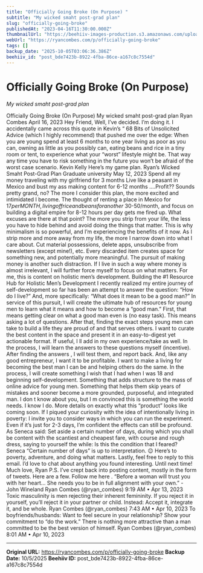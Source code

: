 ```yaml
---
title: "Officially Going Broke (On Purpose) "
subtitle: "My wicked smaht post-grad plan"
slug: "officially-going-broke"
publishedAt: "2023-04-16T11:30:00.000Z"
thumbnailUrl: "https://beehiiv-images-production.s3.amazonaws.com/uploads/asset/file/5eeba9ae-296e-4223-b445-d634c173002a/joshua-van-der-schyff-g1_qduahbDg-unsplash.jpg?t=1681386582"
webUrl: "https://ryancombes.com/p/officially-going-broke"
tags: []
backup_date: "2025-10-05T03:06:36.386Z"
beehiiv_id: "post_bde7423b-8922-4fba-86ce-a167c8c7554d"
---
```


# Officially Going Broke (On Purpose) 

*My wicked smaht post-grad plan*



Officially Going Broke (On Purpose) My wicked smaht post-grad plan Ryan Combes April 16, 2023 Hey Friend, Well, I’ve decided. I’m doing it. I accidentally came across this quote in Kevin’s “ 68 Bits of Unsolicited Advice (which I highly recommend) that pushed me over the edge: When you are young spend at least 6 months to one year living as poor as you can, owning as little as you possibly can, eating beans and rice in a tiny room or tent, to experience what your “worst” lifestyle might be. That way any time you have to risk something in the future you won’t be afraid of the worst case scenario. Kevin Kelly Here’s my game plan. Ryan’s Wicked Smaht Post-Grad Plan Graduate university May 12, 2023 Spend all my money traveling with my girlfriend for 3 months Live like a peasant in Mexico and bust my ass making content for 6-12 months ….Profit?? Sounds pretty grand, no? The more I consider this plan, the more excited and intimidated I become. The thought of renting a place in Mexico for $17 per MONTH, living off rice and beans for another ~$30-50/month, and focus on building a digital empire for 8-12 hours per day gets me fired up. What excuses are there at that point? The more you strip from your life, the less you have to hide behind and avoid doing the things that matter. This is why minimalism is so powerful, and I’m experiencing the benefits of it now. As I strip more and more away from my life, the more I narrow down into what I care about. Cut material possessions, delete apps, unsubscribe from newsletters (except mine!), etc. Every discarded item creates space for something new, and potentially more meaningful. The pursuit of making money is another such distraction. If I live in such a way where money is almost irrelevant, I will further force myself to focus on what matters. For me, this is content on holistic men’s development. Building the #1 Resource Hub for Holistic Men’s Development I recently realized my entire journey of self-development so far has been an attempt to answer the question: “How do I live?” And, more specifically: “What does it mean to be a good man?” In service of this pursuit, I will create the ultimate hub of resources for young men to learn what it means and how to become a “good man.” First, that means getting clear on what a good man even is (no easy task). This means asking a lot of questions. After that, finding the exact steps young men can take to build a life they are proud of and that serves others. I want to curate the best content in the space and present it in an easy-to-digest yet actionable format. If useful, I ll add in my own experience/take as well. In the process, I will learn the answers to these questions myself (incentive). After finding the answers , I will test them, and report back. And, like any good entrepreneur, I want it to be profitable. I want to make a living for becoming the best man I can be and helping others do the same. In the process, I will create something I wish that I had when I was 18 and beginning self-development. Something that adds structure to the mass of online advice for young men. Something that helps them skip years of mistakes and sooner become a more grounded, purposeful, and integrated man. I don t know about you, but I m convinced this is something the world needs. I know I do. More details on exactly what this “product” looks like coming soon. If I piqued your curiosity with the idea of intentionally living in poverty: I invite you to consider ways in which you can run the experiment. Even if it’s just for 2-3 days, I’m confident the effects can still be profound. As Seneca said: Set aside a certain number of days, during which you shall be content with the scantiest and cheapest fare, with course and rough dress, saying to yourself the while: Is this the condition that I feared? Seneca “Certain number of days” is up to interpretation. 😉 Here’s to poverty, adventure, and doing what matters. Lastly, feel free to reply to this email. I’d love to chat about anything you found interesting. Until next time! Much love, Ryan P.S. I’ve crept back into posting content, mostly in the form of tweets. Here are a few. Follow me here . “Before a woman will trust you with her heart… She needs you to be in full alignment with your own.” - John Wineland Ryan Combes (@ryan_combes) 9:19 AM • Apr 13, 2023 Toxic masculinity is men rejecting their inherent femininity. If you reject it in yourself, you’ll reject it in your partner or child. Instead: Accept it, integrate it, and be whole. Ryan Combes (@ryan_combes) 7:43 AM • Apr 10, 2023 To boyfriends/husbands: Want to feel secure in your relationship? Show your commitment to “do the work.” There is nothing more attractive than a man committed to be the best version of himself. Ryan Combes (@ryan_combes) 8:01 AM • Apr 10, 2023

---

**Original URL:** https://ryancombes.com/p/officially-going-broke
**Backup Date:** 10/5/2025
**Beehiiv ID:** post_bde7423b-8922-4fba-86ce-a167c8c7554d
